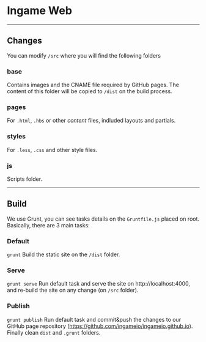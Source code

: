 # Ingame Web

* * *
## Changes
You can modify `/src` where you will find the following folders

### base
Contains images and the CNAME file required by GitHub pages. The content of this folder will be copied to `/dist` on the build process.

### pages
For `.html`, `.hbs` or other *content* files, indluded layouts and partials.

### styles
For `.less`, `.css` and other style files.

### js
Scripts folder.

* * *
## Build
We use Grunt, you can see tasks details on the `Gruntfile.js` placed on root.
Basically, there are 3 main tasks:

### Default
`
grunt
`
Build the static site on the `/dist` folder.

### Serve
`
grunt serve
`
Run default task and serve the site on http://localhost:4000, and re-build the site on any change (on `/src` folder).

### Publish
`
grunt publish
`
Run default task and commit&push the changes to our GitHub page repository (https://github.com/ingameio/ingameio.github.io). Finally clean `dist` and `.grunt` folders.

